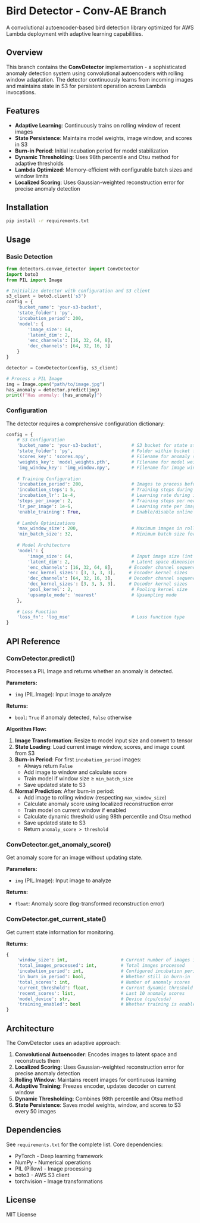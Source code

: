 # Bird Detector - Conv-AE Branch

A convolutional autoencoder-based bird detection library optimized for AWS Lambda deployment with adaptive learning capabilities.

## Overview

This branch contains the **ConvDetector** implementation - a sophisticated anomaly detection system using convolutional autoencoders with rolling window adaptation. The detector continuously learns from incoming images and maintains state in S3 for persistent operation across Lambda invocations.

## Features

- **Adaptive Learning**: Continuously trains on rolling window of recent images
- **State Persistence**: Maintains model weights, image window, and scores in S3
- **Burn-in Period**: Initial incubation period for model stabilization
- **Dynamic Thresholding**: Uses 98th percentile and Otsu method for adaptive thresholds
- **Lambda Optimized**: Memory-efficient with configurable batch sizes and window limits
- **Localized Scoring**: Uses Gaussian-weighted reconstruction error for precise anomaly detection

## Installation

```bash
pip install -r requirements.txt
```

## Usage

### Basic Detection

```python
from detectors.convae_detector import ConvDetector
import boto3
from PIL import Image

# Initialize detector with configuration and S3 client
s3_client = boto3.client('s3')
config = {
    'bucket_name': 'your-s3-bucket',
    'state_folder': 'py',
    'incubation_period': 200,
    'model': {
        'image_size': 64,
        'latent_dim': 2,
        'enc_channels': [16, 32, 64, 8],
        'dec_channels': [64, 32, 16, 3]
    }
}

detector = ConvDetector(config, s3_client)

# Process a PIL Image
img = Image.open("path/to/image.jpg")
has_anomaly = detector.predict(img)
print(f"Has anomaly: {has_anomaly}")
```

### Configuration

The detector requires a comprehensive configuration dictionary:

```python
config = {
    # S3 Configuration
    'bucket_name': 'your-s3-bucket',           # S3 bucket for state storage
    'state_folder': 'py',                      # Folder within bucket for state files
    'scores_key': 'scores.npy',                # Filename for anomaly scores
    'weights_key': 'model_weights.pth',        # Filename for model weights
    'img_window_key': 'img_window.npy',        # Filename for image window
    
    # Training Configuration
    'incubation_period': 200,                  # Images to process before detection starts
    'incubation_steps': 5,                     # Training steps during incubation
    'incubation_lr': 1e-4,                     # Learning rate during incubation
    'steps_per_image': 2,                      # Training steps per new image
    'lr_per_image': 1e-6,                      # Learning rate per image
    'enable_training': True,                   # Enable/disable online training
    
    # Lambda Optimizations
    'max_window_size': 200,                    # Maximum images in rolling window
    'min_batch_size': 32,                      # Minimum batch size for training
    
    # Model Architecture
    'model': {
        'image_size': 64,                      # Input image size (int or tuple)
        'latent_dim': 2,                       # Latent space dimension
        'enc_channels': [16, 32, 64, 8],      # Encoder channel sequence
        'enc_kernel_sizes': [3, 3, 3, 3],     # Encoder kernel sizes
        'dec_channels': [64, 32, 16, 3],      # Decoder channel sequence
        'dec_kernel_sizes': [3, 3, 3, 3],     # Decoder kernel sizes
        'pool_kernel': 2,                      # Pooling kernel size
        'upsample_mode': 'nearest'             # Upsampling mode
    },
    
    # Loss Function
    'loss_fn': 'log_mse'                       # Loss function type
}
```

## API Reference

### ConvDetector.predict()

Processes a PIL Image and returns whether an anomaly is detected.

**Parameters:**
- `img` (PIL.Image): Input image to analyze

**Returns:**
- `bool`: `True` if anomaly detected, `False` otherwise

**Algorithm Flow:**
1. **Image Transformation**: Resize to model input size and convert to tensor
2. **State Loading**: Load current image window, scores, and image count from S3
3. **Burn-in Period**: For first `incubation_period` images:
   - Always return `False`
   - Add image to window and calculate score
   - Train model if window size ≥ `min_batch_size`
   - Save updated state to S3
4. **Normal Prediction**: After burn-in period:
   - Add image to rolling window (respecting `max_window_size`)
   - Calculate anomaly score using localized reconstruction error
   - Train model on current window if enabled
   - Calculate dynamic threshold using 98th percentile and Otsu method
   - Save updated state to S3
   - Return `anomaly_score > threshold`

### ConvDetector.get_anomaly_score()

Get anomaly score for an image without updating state.

**Parameters:**
- `img` (PIL.Image): Input image to analyze

**Returns:**
- `float`: Anomaly score (log-transformed reconstruction error)

### ConvDetector.get_current_state()

Get current state information for monitoring.

**Returns:**
```python
{
    'window_size': int,                    # Current number of images in window
    'total_images_processed': int,         # Total images processed
    'incubation_period': int,              # Configured incubation period
    'in_burn_in_period': bool,             # Whether still in burn-in
    'total_scores': int,                   # Number of anomaly scores
    'current_threshold': float,            # Current dynamic threshold
    'recent_scores': list,                 # Last 10 anomaly scores
    'model_device': str,                   # Device (cpu/cuda)
    'training_enabled': bool               # Whether training is enabled
}
```

## Architecture

The ConvDetector uses an adaptive approach:

1. **Convolutional Autoencoder**: Encodes images to latent space and reconstructs them
2. **Localized Scoring**: Uses Gaussian-weighted reconstruction error for precise anomaly detection
3. **Rolling Window**: Maintains recent images for continuous learning
4. **Adaptive Training**: Freezes encoder, updates decoder on current window
5. **Dynamic Thresholding**: Combines 98th percentile and Otsu method
6. **State Persistence**: Saves model weights, window, and scores to S3 every 50 images

## Dependencies

See `requirements.txt` for the complete list. Core dependencies:
- PyTorch - Deep learning framework
- NumPy - Numerical operations
- PIL (Pillow) - Image processing
- boto3 - AWS S3 client
- torchvision - Image transformations

## License

MIT License 